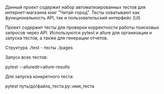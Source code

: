 Данный проект содержит набор автоматизированных тестов для интернет-магазина книг "Читай-город". Тесты охватывают как функциональность API, так и пользовательский интерфейс (UI)

Проект содержит тесты для проверки корректности работы поисковых запросов через API. 
Используются pytest и allure для организации и запуска тестов, а также для генерации отчетов.

 Структура ./test - тесты ./pages

Запуск всех тестов:

pytest --alluredir=allure-results

Для запуска конкретного теста:

pytest путь/до/файла_теста.py::имя_теста


